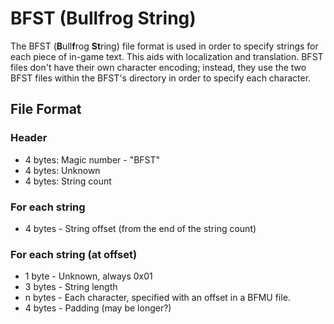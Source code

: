 # BFST (Bullfrog String)

The BFST (**B**ull**f**rog **St**ring) file format is used in order to specify strings for each piece of in-game text.  This aids with localization and translation.  BFST files don't have their own character encoding; instead, they use the two BFST files within the BFST's directory in order to specify each character.

## File Format

### Header

* 4 bytes: Magic number - "BFST"
* 4 bytes: Unknown
* 4 bytes: String count

### For each string

* 4 bytes - String offset (from the end of the string count)

### For each string (at offset)

* 1 byte - Unknown, always 0x01
* 3 bytes - String length
* n bytes - Each character, specified with an offset in a BFMU file.
* 4 bytes - Padding (may be longer?)
